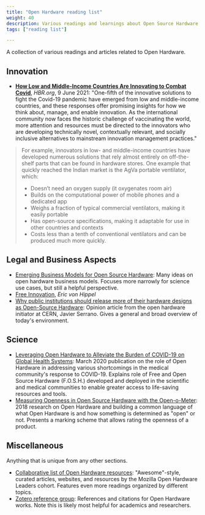 ```yaml
---
title: "Open Hardware reading list"
weight: 40
description: Various readings and learnings about Open Source Hardware that do not belong on another page.
tags: ["reading list"]

---
```


A collection of various readings and articles related to Open Hardware.


## Innovation

* [**How Low and Middle-Income Countries Are Innovating to Combat Covid**](https://hbr.org/2021/06/how-low-and-middle-income-countries-are-innovating-to-combat-covid), _HBR.org_, 9 June 2021:
  "One-fifth of the innovative solutions to fight the Covid-19 pandemic have emerged from low and middle-income countries, and these responses offer promising insights for how we think about, manage, and enable innovation.
  As the international community now faces the historic challenge of vaccinating the world, more attention and resources must be directed to the innovators who are developing technically novel, contextually relevant, and socially inclusive alternatives to mainstream innovation management practices."

> For example, innovators in low- and middle-income countries have developed numerous solutions that rely almost entirely on off-the-shelf parts that can be found in hardware stores.
> One example that quickly reached the Indian market is the AgVa portable ventilator, which:
>
> * Doesn’t need an oxygen supply (it oxygenates room air)
> * Builds on the computational power of mobile phones and a dedicated app
> * Weighs a fraction of typical commercial ventilators, making it easily portable
> * Has open-source specifications, making it adaptable for use in other countries and contexts
> * Costs less than a tenth of conventional ventilators and can be produced much more quickly.


## Legal and Business Aspects

* [Emerging Business Models for Open Source Hardware](https://openhardware.metajnl.com/articles/10.5334/joh.4/):
  Many ideas on open hardware business models.
  Focuses more narrowly for science use cases, but still a helpful perspective.
* [Free Innovation](https://mitpress.mit.edu/books/free-innovation), _Eric von Hippel_
* [Why public institutions should release more of their hardware designs as Open-Source Hardware](https://forum.openhardware.science/t/why-public-institutions-should-release-more-of-their-hardware-designs-as-open-source-hardware/2235):
  Opinion article from the open hardware initiator at CERN, Javier Serrano.
  Gives a general and broad overview of today's environment.


## Science

* [Leveraging Open Hardware to Alleviate the Burden of COVID-19 on Global Health Systems](https://www.preprints.org/manuscript/202003.0362/v1):
  March 2020 publication on the role of Open Hardware in addressing various shortcomings in the medical community's response to COVID-19.
  Explains role of Free and Open Source Hardware (F.O.S.H.) developed and deployed in the scientific and medical communities to enable greater access to life-saving resources and tools.
* [Measuring Openness in Open Source Hardware with the Open-o-Meter](https://www.sciencedirect.com/science/article/pii/S2212827118312095):
  2018 research on Open Hardware and building a common language of what Open Hardware is and how something is determined as "open" or not.
  Presents a marking scheme that allows rating the openness of a product.


## Miscellaneous

Anything that is unique from any other sections.

* [Collaborative list of Open Hardware resources](https://github.com/Open-Hardware-Leaders/Resources):
  "Awesome"-style, curated articles, websites, and resources by the Mozilla Open Hardware Leaders cohort.
  Features even more readings organized by different topics.
* [Zotero reference group](https://www.zotero.org/groups/2312397/open_hardware/library):
  References and citations for Open Hardware works.
  Note this is likely most helpful for academics and researchers.
